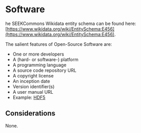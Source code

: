 # Software

he SEEKCommons Wikidata entity schema can be found here: [https://www.wikidata.org/wiki/EntitySchema:E456](https://www.wikidata.org/wiki/EntitySchema:E456).

The salient features of Open-Source Software are:
- One or more developers
- A (hard- or software-) platform
- A programming language
- A source code repository URL
- A copyright license
- An inception date
- Version identifier(s)
- A user manual URL
- Example: [HDF5](https://www.wikidata.org/wiki/Q61080677)

## Considerations

None.
